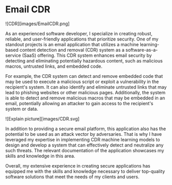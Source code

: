 # Email CDR
 ![CDR][images/EmailCDR.png]
 
 As an experienced software developer, I specialize in creating robust, reliable, and user-friendly applications that prioritize security. One of my standout projects is an email application that utilizes a machine learning-based content detection and removal (CDR) system as a software-as-a-service (SaaS) offering. This CDR system enhances email security by detecting and eliminating potentially hazardous content, such as malicious macros, untrusted links, and embedded code.

For example, the CDR system can detect and remove embedded code that may be used to execute a malicious script or exploit a vulnerability in the recipient's system. It can also identify and eliminate untrusted links that may lead to phishing websites or other malicious pages. Additionally, the system is able to detect and remove malicious macros that may be embedded in an email, potentially allowing an attacker to gain access to the recipient's system or data.

![Explain picture][images/CDR.svg]

In addition to providing a secure email platform, this application also has the potential to be used as an attack vector by adversaries. That is why I have leveraged my expertise in implementing CDR machine learning models to design and develop a system that can effectively detect and neutralize any such threats. The relevant documentation of the application showcases my skills and knowledge in this area.


Overall, my extensive experience in creating secure applications has equipped me with the skills and knowledge necessary to deliver top-quality software solutions that meet the needs of my clients and users.
